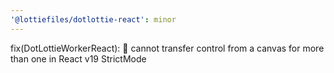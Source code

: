 ```yaml
---
'@lottiefiles/dotlottie-react': minor
---
```


fix(DotLottieWorkerReact): 🐛 cannot transfer control from a canvas for more than one in React v19 StrictMode

